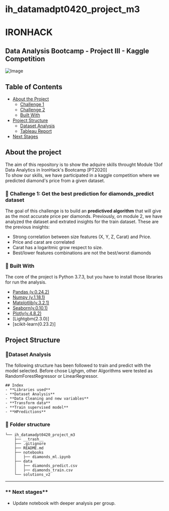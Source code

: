 # ih_datamadpt0420_project_m3


# IRONHACK 
## Data Analysis Bootcamp - Project III - Kaggle Competition  
  
![Image](https://images.unsplash.com/photo-1457969414820-5fdd86fc0b84?ixlib=rb-1.2.1&auto=format&fit=crop&crop=entropy&w=1620&h=500&q=80)  

## Table of Contents  

* [About the Project](#about-the-project)  
  * [Challenge 1](#pushpin-challenge-1)  
  * [Challenge 2](#pushpin-challenge-2)  
  * [Built With](#hammer-built-with)  
* [Project Structure](#project-structure)  
  * [Dataset Analysis](#page_with_curl-dataset-analysis)  
  * [Tableau Report](#tableau-report)  
* [Next Stages](#next-stages) 
  
## About the project  
  
The aim of this repository is to show the adquire skills throught Module 13of Data Analytics in IronHack's Bootcamp [PT2020]  
To show our skills, we have participated in a kaggle competition where we predicted diamond's price from a given dataset. 


  
###  :pushpin:  **Challenge 1: Get the best prediction for diamonds_predict dataset**

The goal of this challenge is to build an **predictived algorithm** that will give as the most accurate price per diamonds. Previously, on module 2, we have analyzed the dataset and extrated insights for the train dataset. These are the previous insights:


   - Strong correlation between size features (X, Y, Z, Carat) and Price.
   - Price and carat are correlated
   - Carat has a logaritmic grow respect to size.
   - Best/lower features combinations are not the best/worst diamonds
   

 ###  :hammer: Built With   
The core of the project is Python 3.7.3, but you have to install those libraries for run the analysis.   
- [Pandas (v.0.24.2)](https://pandas.pydata.org/pandas-docs/stable/reference/index.html)  
- [Numpy (v.1.18.1)](https://numpy.org/doc/stable/)  
- [Matplotlib(v.3.2.1)](https://matplotlib.org/)  
- [Seaborn(v.0.10.1)](https://seaborn.pydata.org/)  
- [Plotly(v.4.8.2)](https://plotly.com/)  
- [Lightgbm(2.3.0)]
- [scikit-learn(0.23.2)]
  
## **Project Structure**
###  **:page_with_curl:Dataset Analysis**  
The following structure has been followed to train and predict with the model selected. Before chose Lighgm, other Algorithms were tested as RandomForestRegressor or LinearRegressor.

```
## Index
- **Libraries used**
- **Dataset Analysis**
- **Data Cleaning and new variables**
- **Transform data**
- **Train supervised model**
- **HPredictions**

```
  
  
  
### :file_folder: **Folder structure**  
```
└── ih_datamadpt0420_project_m3  
    ├── __trash__  
    ├── .gitignore  
    ├── README.md  
    ├── notebooks  
    │   ├── diamonds_ml.ipynb  
    ├── data  
    │   ├── diamonds_predict.csv  
    │   ├── diamonds_train.csv  
    └── solutions_v2  

```  
  

 ---  
### ** Next stages**  

- Update notebook with deeper analysis per group. 